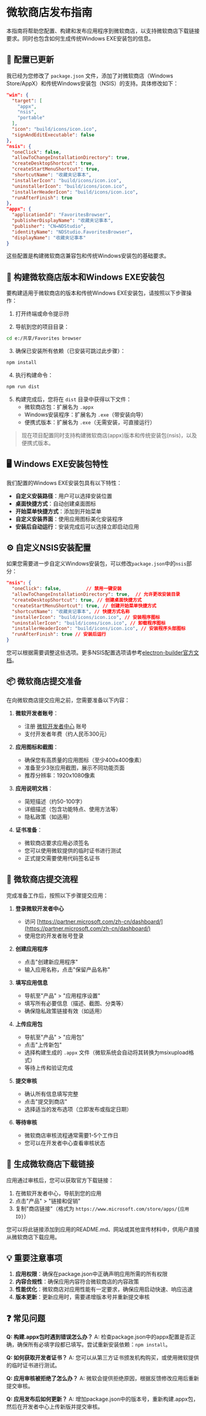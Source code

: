 # 微软商店发布指南

本指南将帮助您配置、构建和发布应用程序到微软商店，以支持微软商店下载链接要求。同时也包含如何生成传统Windows EXE安装包的信息。

## 🚀 配置已更新

我已经为您修改了 `package.json` 文件，添加了对微软商店（Windows Store/AppX）和传统Windows安装包（NSIS）的支持。具体修改如下：

```json
"win": {
  "target": [
    "appx",
    "nsis",
    "portable"
  ],
  "icon": "build/icons/icon.ico",
  "signAndEditExecutable": false
},
"nsis": {
  "oneClick": false,
  "allowToChangeInstallationDirectory": true,
  "createDesktopShortcut": true,
  "createStartMenuShortcut": true,
  "shortcutName": "收藏夹记事本",
  "installerIcon": "build/icons/icon.ico",
  "uninstallerIcon": "build/icons/icon.ico",
  "installerHeaderIcon": "build/icons/icon.ico",
  "runAfterFinish": true
},
"appx": {
  "applicationId": "FavoritesBrowser",
  "publisherDisplayName": "收藏夹记事本",
  "publisher": "CN=NDStudio",
  "identityName": "NDStudio.FavoritesBrowser",
  "displayName": "收藏夹记事本"
}
```

这些配置是构建微软商店兼容包和传统Windows安装包的基础要求。

## 🔧 构建微软商店版本和Windows EXE安装包

要构建适用于微软商店的版本和传统Windows EXE安装包，请按照以下步骤操作：

1. 打开终端或命令提示符

2. 导航到您的项目目录：
```bash
cd e:/共享/Favorites browser
```

3. 确保已安装所有依赖（已安装可跳过此步骤）：
```bash
npm install
```

4. 执行构建命令：
```bash
npm run dist
```

5. 构建完成后，您将在 `dist` 目录中获得以下文件：
   - 微软商店包：扩展名为 `.appx`
   - Windows安装程序：扩展名为 `.exe`（带安装向导）
   - 便携式版本：扩展名为 `.exe`（无需安装，可直接运行）

> 现在项目配置同时支持构建微软商店(appx)版本和传统安装包(nsis)，以及便携式版本。

## 🖥️ Windows EXE安装包特性

我们配置的Windows EXE安装包具有以下特性：

- **自定义安装路径**：用户可以选择安装位置
- **桌面快捷方式**：自动创建桌面图标
- **开始菜单快捷方式**：添加到开始菜单
- **自定义安装界面**：使用应用图标美化安装程序
- **安装后自动运行**：安装完成后可以选择立即启动应用

## ⚙️ 自定义NSIS安装配置

如果您需要进一步自定义Windows安装包，可以修改`package.json`中的`nsis`部分：

```json
"nsis": {
  "oneClick": false,         // 禁用一键安装
  "allowToChangeInstallationDirectory": true,  // 允许更改安装目录
  "createDesktopShortcut": true, // 创建桌面快捷方式
  "createStartMenuShortcut": true, // 创建开始菜单快捷方式
  "shortcutName": "收藏夹记事本", // 快捷方式名称
  "installerIcon": "build/icons/icon.ico", // 安装程序图标
  "uninstallerIcon": "build/icons/icon.ico", // 卸载程序图标
  "installerHeaderIcon": "build/icons/icon.ico", // 安装程序头部图标
  "runAfterFinish": true // 安装后运行
}
```

您可以根据需要调整这些选项。更多NSIS配置选项请参考[electron-builder官方文档](https://www.electron.build/configuration/nsis)。

## 📦 微软商店提交准备

在向微软商店提交应用之前，您需要准备以下内容：

1. **微软开发者账号**：
   - 注册 [微软开发者中心](https://developer.microsoft.com/zh-cn/store/register/) 账号
   - 支付开发者年费（约人民币300元）

2. **应用图标和截图**：
   - 确保您有高质量的应用图标（至少400x400像素）
   - 准备至少3张应用截图，展示不同功能页面
   - 推荐分辨率：1920x1080像素

3. **应用说明文档**：
   - 简短描述（约50-100字）
   - 详细描述（包含功能特点、使用方法等）
   - 隐私政策（如适用）

4. **证书准备**：
   - 微软商店要求应用必须签名
   - 您可以使用微软提供的临时证书进行测试
   - 正式提交需要使用代码签名证书

## 🚚 微软商店提交流程

完成准备工作后，按照以下步骤提交应用：

1. **登录微软开发者中心**
   - 访问 [https://partner.microsoft.com/zh-cn/dashboard/](https://partner.microsoft.com/zh-cn/dashboard/)
   - 使用您的开发者账号登录

2. **创建应用程序**
   - 点击"创建新应用程序"
   - 输入应用名称，点击"保留产品名称"

3. **填写应用信息**
   - 导航至"产品" > "应用程序设置"
   - 填写所有必要信息（描述、截图、分类等）
   - 确保隐私政策链接有效（如适用）

4. **上传应用包**
   - 导航至"产品" > "应用包"
   - 点击"上传新包"
   - 选择构建生成的 `.appx` 文件（微软系统会自动将其转换为msixupload格式）
   - 等待上传和验证完成

5. **提交审核**
   - 确认所有信息填写完整
   - 点击"提交到商店"
   - 选择适当的发布选项（立即发布或指定日期）

6. **等待审核**
   - 微软商店审核流程通常需要1-5个工作日
   - 您可以在开发者中心查看审核状态

## 🔗 生成微软商店下载链接

应用通过审核后，您可以获取官方下载链接：

1. 在微软开发者中心，导航到您的应用
2. 点击"产品" > "链接和促销"
3. 复制"商店链接"（格式为 `https://www.microsoft.com/store/apps/{应用ID}`）

您可以将此链接添加到应用的README.md、网站或其他宣传材料中，供用户直接从微软商店下载应用。

## 💡 重要注意事项

1. **应用权限**：确保在package.json中正确声明应用所需的所有权限
2. **内容合规性**：确保应用内容符合微软商店的内容政策
3. **性能优化**：微软商店对应用性能有一定要求，确保应用启动快速、响应迅速
4. **版本更新**：更新应用时，需要递增版本号并重新提交审核

## ❓ 常见问题

**Q: 构建.appx包时遇到错误怎么办？**
A: 检查package.json中的appx配置是否正确，确保所有必填字段都已填写。尝试重新安装依赖：`npm install`。

**Q: 如何获取开发者证书？**
A: 您可以从第三方证书颁发机构购买，或使用微软提供的临时证书进行测试。

**Q: 应用审核被拒绝了怎么办？**
A: 微软会提供拒绝原因，根据反馈修改应用后重新提交审核。

**Q: 应用发布后如何更新？**
A: 增加package.json中的版本号，重新构建.appx包，然后在开发者中心上传新版并提交审核。